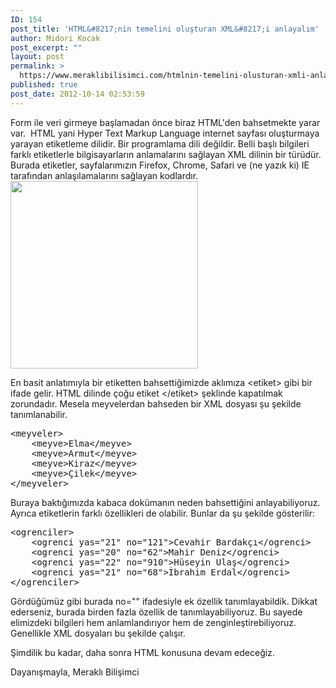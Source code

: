 ```yaml
---
ID: 154
post_title: 'HTML&#8217;nin temelini oluşturan XML&#8217;i anlayalım'
author: Midori Kocak
post_excerpt: ""
layout: post
permalink: >
  https://www.meraklibilisimci.com/htmlnin-temelini-olusturan-xmli-anlayalim/
published: true
post_date: 2012-10-14 02:53:59
---
```

Form ile veri girmeye başlamadan önce biraz HTML'den bahsetmekte yarar var.  HTML yani Hyper Text Markup Language internet sayfası oluşturmaya yarayan etiketleme dilidir. Bir programlama dili değildir. Belli başlı bilgileri farklı etiketlerle bilgisayarların anlamalarını sağlayan XML dilinin bir türüdür. Burada etiketler, sayfalarımızın Firefox, Chrome, Safari ve (ne yazık ki) IE tarafından anlaşılamalarını sağlayan kodlardır.<a href="http://meraklibilisimci.com/wp-content/uploads/2018/10/html5_logo_512.png"><img class="alignright" title="HTML5_Logo_512" alt="" src="http://meraklibilisimci.com/wp-content/uploads/2018/10/html5_logo_512.png?w=300" height="300" width="300" /></a>

En basit anlatımıyla bir etiketten bahsettiğimizde aklımıza &lt;etiket&gt; gibi bir ifade gelir. HTML dilinde çoğu etiket &lt;/etiket&gt; şeklinde kapatılmak zorundadır. Mesela meyvelerdan bahseden bir XML dosyası şu şekilde tanımlanabilir.
<pre>&lt;meyveler&gt;
    &lt;meyve&gt;Elma&lt;/meyve&gt;
    &lt;meyve&gt;Armut&lt;/meyve&gt;
    &lt;meyve&gt;Kiraz&lt;/meyve&gt;
    &lt;meyve&gt;Çilek&lt;/meyve&gt;
&lt;/meyveler&gt;</pre>
Buraya baktığımızda kabaca dokümanın neden bahsettiğini anlayabiliyoruz. Ayrıca etiketlerin farklı özellikleri de olabilir. Bunlar da şu şekilde gösterilir:
<pre>&lt;ogrenciler&gt;
    &lt;ogrenci yas="21" no="121"&gt;Cevahir Bardakçı&lt;/ogrenci&gt;
    &lt;ogrenci yas="20" no="62"&gt;Mahir Deniz&lt;/ogrenci&gt;
    &lt;ogrenci yas="22" no="910"&gt;Hüseyin Ulaş&lt;/ogrenci&gt;
    &lt;ogrenci yas="21" no="68"&gt;İbrahim Erdal&lt;/ogrenci&gt;
&lt;/ogrenciler&gt;</pre>
Gördüğümüz gibi burada no="" ifadesiyle ek özellik tanımlayabildik. Dikkat ederseniz, burada birden fazla özellik de tanımlayabiliyoruz. Bu sayede elimizdeki bilgileri hem anlamlandırıyor hem de zenginleştirebiliyoruz. Genellikle XML dosyaları bu şekilde çalışır.

Şimdilik bu kadar, daha sonra HTML konusuna devam edeceğiz.

Dayanışmayla,
Meraklı Bilişimci